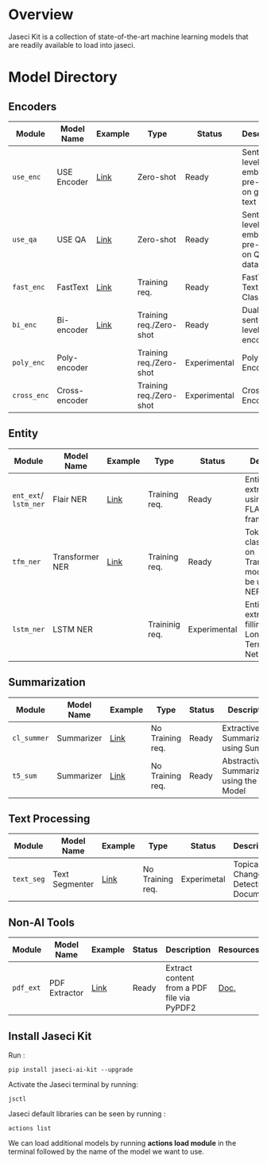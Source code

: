 # Overview
Jaseci Kit is a collection of state-of-the-art machine learning models that are readily available to load into jaseci.

# Model Directory

## Encoders
| Module      | Model Name    | Example                            | Type                    | Status       | Description                                                 | Resources                                 |
| ----------- | ------------- | ---------------------------------- | ----------------------- | ------------ | ----------------------------------------------------------- | ----------------------------------------- |
| `use_enc`   | USE Encoder   | [Link](#use-encoder-use_enc)       | Zero-shot               | Ready        | Sentence-level embedding pre-trained on general text corpus | [Paper](https://arxiv.org/abs/1803.11175) |
| `use_qa`    | USE QA        | [Link](#use-qa-use_qa)             | Zero-shot               | Ready        | Sentence-level embedding pre-trained on Q&A data corpus     | [Paper](https://arxiv.org/abs/1803.11175) |
| `fast_enc`  | FastText      | [Link](#fasttext-encoder-fast_enc) | Training req.           | Ready        | FastText Text Classifier                                    | [Paper](https://arxiv.org/abs/1712.09405) |
| `bi_enc`    | Bi-encoder    | [Link](#bi-encoder-bi_enc)         | Training req./Zero-shot | Ready        | Dual sentence-level encoders                                | [Paper](https://arxiv.org/abs/1803.11175) |
| `poly_enc`  | Poly-encoder  |                                    | Training req./Zero-shot | Experimental | Poly Encoder                                                | [Paper](https://arxiv.org/abs/1905.01969) |
| `cross_enc` | Cross-encoder |                                    | Training req./Zero-shot | Experimental | Cross Encoder                                               | [Paper](https://arxiv.org/abs/1905.01969) |

## Entity
| Module                | Model Name      | Example                                               | Type           | Status       | Description                                                       | Resources                                                                                               |
| --------------------- | --------------- | ----------------------------------------------------- | -------------- | ------------ | ----------------------------------------------------------------- | ------------------------------------------------------------------------------------------------------- |
| `ent_ext`/ `lstm_ner` | Flair NER       | [Link](#entity-extraction-ent_ext)                    | Training req.  | Ready        | Entity extraction using the FLAIR NER framework                   |                                                                                                         |
| `tfm_ner`             | Transformer NER | [Link](#entity-extraction-using-transformers-tfm_ner) | Training req.  | Ready        | Token classification on Transformer models, can be used for NER   | [Huggingface](https://huggingface.co/docs/transformers/tasks/token_classification#token-classification) |
| `lstm_ner`            | LSTM NER        |                                                       | Traininig req. | Experimental | Entity extraction/Slot filling via Long-short Term Memory Network |                                                                                                         |

## Summarization
| Module      | Model Name | Example                         | Type             | Status | Description                                  | Resources                                                                                                    |
| ----------- | ---------- | ------------------------------- | ---------------- | ------ | -------------------------------------------- | ------------------------------------------------------------------------------------------------------------ |
| `cl_summer` | Summarizer | [Link](#summarizer-clsummer)    | No Training req. | Ready  | Extractive Summarization using Sumy          | [Doc.](https://miso-belica.github.io/sumy/)                                                                  |
| `t5_sum`    | Summarizer | [Link](#t5-summarization-t5sum) | No Training req. | Ready  | Abstractive Summarization using the T5 Model | [Doc.](https://huggingface.co/docs/transformers/model_doc/t5), [Paper](https://arxiv.org/pdf/1910.10683.pdf) |


## Text Processing
| Module     | Model Name     | Example                          | Type             | Status      | Description                           | Resources                                                           |
| ---------- | -------------- | -------------------------------- | ---------------- | ----------- | ------------------------------------- | ------------------------------------------------------------------- |
| `text_seg` | Text Segmenter | [Link](#text-segmenter-text_seg) | No Training req. | Experimetal | Topical Change Detection in Documents | [Huggingface](https://huggingface.co/dennlinger/roberta-cls-consec) |


## Non-AI Tools
| Module    | Model Name    | Example                        | Status | Description                                | Resources                                        |
| --------- | ------------- | ------------------------------ | ------ | ------------------------------------------ | ------------------------------------------------ |
| `pdf_ext` | PDF Extractor | [Link](#pdf-extractor-pdf_ext) | Ready  | Extract content from a PDF file via PyPDF2 | [Doc.](https://pypdf2.readthedocs.io/en/latest/) |

## Install Jaseci Kit 

Run :


```
pip install jaseci-ai-kit --upgrade

```
Activate the Jaseci terminal by running:
```
jsctl
```
Jaseci default libraries can be seen by running :

```
actions list 
```

We can load additional models by running <strong>actions load module</strong> in the terminal followed by the name of the model we want to use.